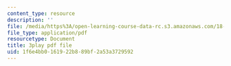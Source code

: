 ```yaml
---
content_type: resource
description: ''
file: /media/https%3A/open-learning-course-data-rc.s3.amazonaws.com/18-085-computational-science-and-engineering-i-fall-2008/1f6e4bb0161922b889bf2a53a3729592_gYME3EbIqV4.pdf
file_type: application/pdf
resourcetype: Document
title: 3play pdf file
uid: 1f6e4bb0-1619-22b8-89bf-2a53a3729592
---
```

